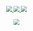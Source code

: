 <p align="center">
  <a href="https://www.linkedin.com/in/alessiobonforti/">
    <img src="https://img.shields.io/badge/-alessio%20bonforti-blue?style=for-the-badge&logo=Linkedin&logoColor=00AEFF&labelColor=black&color=black">
  </a>
  <a href="mailto:a.bonforti@protonmail.com">
    <img src="https://img.shields.io/badge/a.bonforti@protonmail.com-0078D4?style=for-the-badge&logo=Microsoft-Outlook&logoColor=00AEFF&labelColor=black&color=black">
  </a>
  <a href="https://keyoxide.org/hkp/572069227667B0FE7EFF3EA37F3F35EB80ECF823">
    <img src="https://img.shields.io/badge/pgp-F237F41D5B69CC7A-blue?style=for-the-badge&logoColor=00AEFF&labelColor=black&color=black">
  </a>
  <br/><br/>
  <a href="https://github.com/abonforti">
    <img align="center" src="https://github-readme-stats.vercel.app/api?username=abonforti&count_private=true&show_icons=true&theme=tokyonight" />
  </a>
</p>

